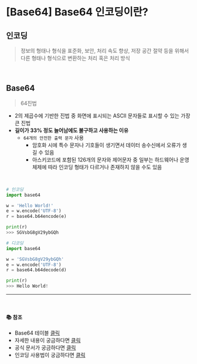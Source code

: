 # [Base64] Base64 인코딩이란?

## **인코딩**

> 정보의 형태나 형식을 표준화, 보안, 처리 속도 향상, 저장 공간 절약 등을 위해서 다른 형태나 형식으로 변환하는 처리 혹은 처리 방식

<br />

## **Base64**

> 64진법

- 2의 제곱수에 기반한 진법 중 화면에 표시되는 ASCII 문자들로 표시할 수 있는 가장 큰 진법
- **길이가 33% 정도 늘어남에도 불구하고 사용하는 이유**
  - `64개의 안전한 출력 문자` 사용
    - 암호화 시에 특수 문자나 기호들이 생기면서 데이터 송수신에서 오류가 생길 수 있음
    - 아스키코드에 포함된 126개의 문자와 제어문자 중 일부는 하드웨어나 운영체제에 따라 인코딩 형태가 다르거나 존재하지 않을 수도 있음

<br />

```python
# 인코딩
import base64

w = 'Hello World!'
e = w.encode('UTF-8')
r = base64.b64encode(e)

print(r)
>>> SGVsbG8gV29ybGQh
```

```python
# 디코딩
import base64

w = 'SGVsbG8gV29ybGQh'
e = w.encode('UTF-8')
r = base64.b64decode(d)

print(r)
>>> Hello World!
```

---

<br />

#### 📚 참조

- Base64 테이블 [클릭](https://wookkl.tistory.com/22)
- 자세한 내용이 궁금하다면 [클릭](https://en.wikipedia.org/wiki/Base64)
- 공식 문서가 궁금하다면 [클릭](https://docs.python.org/ko/3.7/library/base64.html)
- 인코딩 사용법이 궁금하다면 [클릭](https://ao.ms/how-to-base64-encode-a-string-in-python/)
